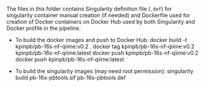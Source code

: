 The files in this folder contains Singularity definition file (`.def`) for 
singularity container manual creation (if needed) and Dockerfile used for creation of Docker containers 
on Docker Hub used by both Singularity and Docker profile in the pipeline.

* To build the docker images and push to Docker Hub:
docker build -t kpinpb/pb-16s-nf-qiime:v0.2 .
docker tag kpinpb/pb-16s-nf-qiime:v0.2 kpinpb/pb-16s-nf-qiime:latest
docker push kpinpb/pb-16s-nf-qiime:v0.2
docker push kpinpb/pb-16s-nf-qiime:latest

* To build the singularity images (may need root permission):
singularity build pb-16s-pbtools.sif pb-16s-pbtools.def
